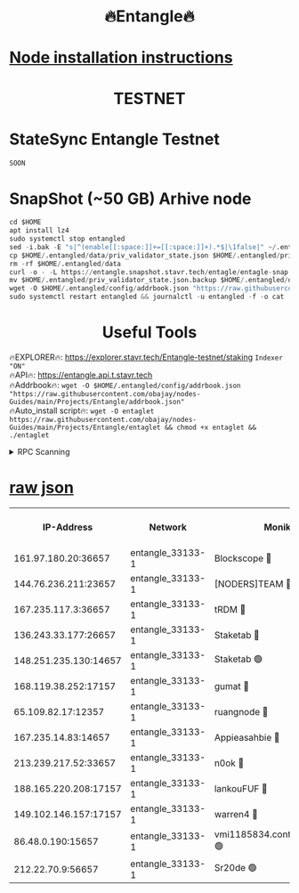 <h1 align="center"> 🔥Entangle🔥</h1>

[Node installation instructions](https://github.com/obajay/nodes-Guides/tree/main/Projects/Entangle)
=

<h1 align="center"> TESTNET</h1>

# StateSync Entangle Testnet
```python
SOON
```
# SnapShot (~50 GB) Arhive node
```python
cd $HOME
apt install lz4
sudo systemctl stop entangled
sed -i.bak -E "s|^(enable[[:space:]]+=[[:space:]]+).*$|\1false|" ~/.entangled/config/config.toml
cp $HOME/.entangled/data/priv_validator_state.json $HOME/.entangled/priv_validator_state.json.backup
rm -rf $HOME/.entangled/data
curl -o - -L https://entangle.snapshot.stavr.tech/entagle/entagle-snap.tar.lz4 | lz4 -c -d - | tar -x -C $HOME/.entangled --strip-components 2
mv $HOME/.entangled/priv_validator_state.json.backup $HOME/.entangled/data/priv_validator_state.json
wget -O $HOME/.entangled/config/addrbook.json "https://raw.githubusercontent.com/obajay/nodes-Guides/main/Projects/Entangle/addrbook.json"
sudo systemctl restart entangled && journalctl -u entangled -f -o cat
```
 <h1 align="center"> Useful Tools</h1>
 
🔥EXPLORER🔥: https://explorer.stavr.tech/Entangle-testnet/staking        `Indexer "ON"` \
🔥API🔥:      https://entangle.api.t.stavr.tech \
🔥Addrbook🔥: ```wget -O $HOME/.entangled/config/addrbook.json "https://raw.githubusercontent.com/obajay/nodes-Guides/main/Projects/Entangle/addrbook.json"``` \
🔥Auto_install script🔥:  `wget -O entaglet https://raw.githubusercontent.com/obajay/nodes-Guides/main/Projects/Entangle/entaglet && chmod +x entaglet && ./entaglet`


<details>
<summary>RPC Scanning</summary>

<h2 align="center"> We scan nodes in real time every 4 hours. And we provide the final result of RPC endpoints.
We cannot influence the operation of these nodes in any way. </h2>


```python
If Voting Power is higher than 0 --> then the Node is a validator of the network and may be subject to attack and be a potential threat to the chain.
```
```python
We marked such validators with a red symbol
```

</details>

[raw json](https://rpc-check.entangt.stavr.tech/entangt/rpc-entangt-result.json)
=


<table><tr><th>IP-Address</th><th>Network</th><th>Moniker</th><th>Latest Block Height</th><th>Earliest Block Height</th><th>Catching Up</th><th>Tx Index</th><th>Voting Power</th><th>Scan Time</th></tr><tr><td>161.97.180.20:36657</td><td>entangle_33133-1</td><td>Blockscope 🔴</td><td>2002503</td><td>1</td><td>False</td><td>off</td><td>280973018330733</td><td>2024-02-03T18:24:04.885251366UTC</td></tr><tr><td>144.76.236.211:23657</td><td>entangle_33133-1</td><td>[NODERS]TEAM 🔴</td><td>2002505</td><td>1</td><td>False</td><td>off</td><td>27051600697205835</td><td>2024-02-03T18:24:12.913306173UTC</td></tr><tr><td>167.235.117.3:36657</td><td>entangle_33133-1</td><td>tRDM 🔴</td><td>2002506</td><td>1</td><td>False</td><td>on</td><td>166727168340184</td><td>2024-02-03T18:24:20.244226344UTC</td></tr><tr><td>136.243.33.177:26657</td><td>entangle_33133-1</td><td>Staketab 🔴</td><td>2002505</td><td>660001</td><td>False</td><td>on</td><td>124287426955615</td><td>2024-02-03T18:24:15.216745232UTC</td></tr><tr><td>148.251.235.130:14657</td><td>entangle_33133-1</td><td>Staketab 🟢</td><td>2002503</td><td>660801</td><td>False</td><td>on</td><td>0</td><td>2024-02-03T18:24:04.582455049UTC</td></tr><tr><td>168.119.38.252:17157</td><td>entangle_33133-1</td><td>gumat 🔴</td><td>2002503</td><td>962001</td><td>False</td><td>on</td><td>324101869937543</td><td>2024-02-03T18:24:05.825398505UTC</td></tr><tr><td>65.109.82.17:12357</td><td>entangle_33133-1</td><td>ruangnode 🔴</td><td>2002503</td><td>1312001</td><td>False</td><td>off</td><td>460373486085841</td><td>2024-02-03T18:24:05.267368271UTC</td></tr><tr><td>167.235.14.83:14657</td><td>entangle_33133-1</td><td>Appieasahbie 🔴</td><td>2002506</td><td>1716001</td><td>False</td><td>on</td><td>43682191868197074</td><td>2024-02-03T18:24:19.925035226UTC</td></tr><tr><td>213.239.217.52:33657</td><td>entangle_33133-1</td><td>n0ok 🔴</td><td>2002505</td><td>1902505</td><td>False</td><td>off</td><td>46577070780685287</td><td>2024-02-03T18:24:17.646393274UTC</td></tr><tr><td>188.165.220.208:17157</td><td>entangle_33133-1</td><td>lankouFUF 🔴</td><td>2002503</td><td>1910001</td><td>False</td><td>off</td><td>303836243479646</td><td>2024-02-03T18:24:06.193101133UTC</td></tr><tr><td>149.102.146.157:17157</td><td>entangle_33133-1</td><td>warren4 🔴</td><td>2002505</td><td>1958001</td><td>False</td><td>on</td><td>477172649290426</td><td>2024-02-03T18:24:12.669288496UTC</td></tr><tr><td>86.48.0.190:15657</td><td>entangle_33133-1</td><td>vmi1185834.contaboserver.net 🟢</td><td>1980714</td><td>1961001</td><td>False</td><td>off</td><td>0</td><td>2024-02-03T18:24:05.565530739UTC</td></tr><tr><td>212.22.70.9:56657</td><td>entangle_33133-1</td><td>Sr20de 🟢</td><td>2002502</td><td>1971001</td><td>False</td><td>off</td><td>0</td><td>2024-02-03T18:24:04.323878023UTC</td></tr></table>
